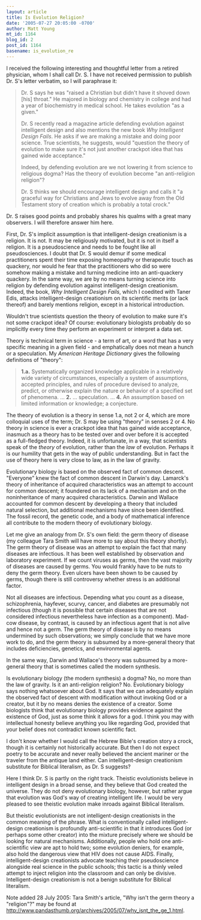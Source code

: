 ```yaml
---
layout: article
title: Is Evolution Religion?
date: '2005-07-27 20:05:00 -0700'
author: Matt Young
mt_id: 1164
blog_id: 2
post_id: 1164
basename: is_evolution_re
---
```

I received the following interesting and thoughtful letter from a retired physician, whom I shall call Dr. S.  I have not received permission to publish Dr. S's letter verbatim, so I will paraphrase it:

> Dr. S says he was "raised a Christian but didn't have it shoved down \[his\] throat."  He majored in biology and chemistry in college and had a year of biochemistry in medical school.  He takes evolution "as a given." 
> 
> Dr. S recently read a magazine article defending evolution against intelligent design and also mentions the new book _Why Intelligent Design Fails_.  He asks if we are making a mistake and doing poor science. True scientists, he suggests, would "question the theory of evolution to make sure it's not just another crackpot idea that has gained wide acceptance."
> 
> Indeed, by defending evolution are we not lowering it from science to religious dogma?  Has the theory of evolution become "an anti-religion religion"?
> 
> Dr. S thinks we should encourage intelligent design and calls it "a graceful way for Christians and Jews to evolve away from the Old Testament story of creation which is probably a total crock."

Dr. S raises good points and probably shares his qualms with a great many observers.  I will therefore answer him here.

First, Dr. S's implicit assumption is that intelligent-design creationism is a religion.  It is not.  It may be religiously motivated, but it is not in itself a religion.  It is a pseudoscience and needs to be fought like all pseudosciences.  I doubt that Dr. S would demur if some medical practitioners spent their time exposing homeopathy or therapeutic touch as quackery, nor would he fear that the practitioners who did so were somehow making a mistake and turning medicine into an anti-quackery quackery.  In the same way, we are by no means turning science into religion by defending evolution against intelligent-design creationism.  Indeed, the book, _Why Intelligent Design Fails_, which I coedited with Taner Edis, attacks intelligent-design creationism on its scientific merits (or lack thereof) and barely mentions religion, except in a historical introduction.

Wouldn't true scientists question the theory of evolution to make sure it's not some crackpot idea?  Of course: evolutionary biologists probably do so implicitly every time they perform an experiment or interpret a data set.

Theory is technical term in science - a term of art, or a word that has a very specific meaning in a given field - and emphatically does not mean a hunch or a speculation.  My _American Heritage Dictionary_ gives the following definitions of "theory":

> **1.a.**  Systematically organized knowledge applicable in a relatively wide variety of circumstances, especially a system of assumptions, accepted principles, and rules of procedure devised to analyze, predict, or otherwise explain the nature or behavior of a specified set of phenomena. ... **2.** ...  speculation. ... **4.**  An assumption based on limited information or knowledge; a conjecture.

The theory of evolution is a theory in sense 1.a, not 2 or 4, which are more colloquial uses of the term; Dr. S may be using "theory" in senses 2 or 4.  No theory in science is ever a crackpot idea that has gained wide acceptance, inasmuch as a theory has to be tested over and over before it is accepted as a full-fledged theory.  Indeed, it is unfortunate, in a way, that scientists speak of the _theory_ of evolution, rather than the _law_ of evolution.  Perhaps it is our humility that gets in the way of public understanding.  But in fact the use of theory here is very close to law, as in the law of gravity.

Evolutionary biology is based on the observed fact of common descent.  "Everyone" knew the fact of common descent in Darwin's day.  Lamarck's theory of inheritance of acquired characteristics was an attempt to account for common descent; it foundered on its lack of a mechanism and on the noninheritance of many acquired characteristics.  Darwin and Wallace accounted for common descent by developing a theory that included natural selection, but additional mechanisms have since been identified.  The fossil record, the genetic code, and a body of mathematical inference all contribute to the modern theory of evolutionary biology.

Let me give an analogy from Dr. S's own field: the germ theory of disease (my colleague Tara Smith will have more to say about this theory shortly).  The germ theory of disease was an attempt to explain the fact that many diseases are infectious.  It has been well established by observation and laboratory experiment.  If we count viruses as germs, then the vast majority of diseases are caused by germs.  You would frankly have to be nuts to deny the germ theory.  Even ulcers have been shown to be caused by germs, though there is still controversy whether stress is an additional factor.

Not all diseases are infectious.  Depending what you count as a disease, schizophrenia, hayfever, scurvy, cancer, and diabetes are presumably not infectious (though it is possible that certain diseases that are not considered infectious nevertheless have infection as a component).  Mad-cow disease, by contrast, is caused by an infectious agent that is not alive and hence not a germ.  The germ theory of disease is by no means undermined by such observations; we simply conclude that we have more work to do, and the germ theory is subsumed by a more-general theory that includes deficiencies, genetics, and environmental agents. 

In the same way, Darwin and Wallace's theory was subsumed by a more-general theory that is sometimes called the modern synthesis.

Is evolutionary biology (the modern synthesis) a dogma?  No, no more than the law of gravity.  Is it an anti-religion religion?  No.  Evolutionary biology says nothing whatsoever about God.  It says that we can adequately explain the observed fact of descent with modification without invoking God or a creator, but it by no means denies the existence of a creator.  Some biologists think that evolutionary biology provides evidence against the existence of God, just as some think it allows for a god.  I think you may with intellectual honesty believe anything you like regarding God, provided that your belief does not contradict known scientific fact. 

I don't know whether I would call the Hebrew Bible's creation story a crock, though it is certainly not historically accurate.  But then I do not expect poetry to be accurate and never really believed the ancient mariner or the traveler from the antique land either.  Can intelligent-design creationism substitute for Biblical literalism, as Dr. S suggests?

Here I think Dr. S is partly on the right track.  Theistic evolutionists believe in intelligent design in a broad sense, and they believe that God created the universe.  They do not deny evolutionary biology, however, but rather argue that evolution was God's way of creating intelligent life.  I would be very pleased to see theistic evolution make inroads against Biblical literalism.

But theistic evolutionists are not intelligent-design creationists in the common meaning of the phrase.  What is conventionally called intelligent-design creationism is profoundly anti-scientific in that it introduces God (or perhaps some other creator) into the mixture precisely where we should be looking for natural mechanisms.  Additionally, people who hold one anti-scientific view are apt to hold two; some evolution deniers, for example, also hold the dangerous view that HIV does not cause AIDS.  Finally, intelligent-design creationists advocate teaching their pseudoscience alongside real science in the public schools; this tactic is a thinly veiled attempt to inject religion into the classroom and can only be divisive.  Intelligent-design creationism is not a benign substitute for Biblical literalism.

Note added 28 July 2005:  Tara Smith's article, "Why isn't the germ theory a "religion"?" may be found at http://www.pandasthumb.org/archives/2005/07/why_isnt_the_ge_1.html.

